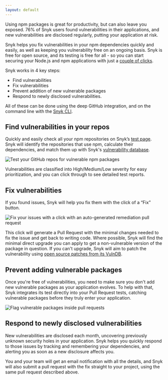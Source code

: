 ```yaml
---
layout: default
---
```

Using npm packages is great for productivity, but can also leave you exposed. 76% of Snyk users found vulnerabilities in their applications, and new vulnerabilities are disclosed regularly, putting your application at risk.

Snyk helps you fix vulnerabilities in your npm dependencies quickly and easily, as well as keeping you vulnerability free on an ongoing basis. Snyk is free for open source, and its testing is free for all - so you can start securing your Node.js and npm applications with just a [couple of clicks](https://snyk.io/auth/github).

Snyk works in 4 key steps:

- Find vulnerabilities
- Fix vulnerabilities
- Prevent addition of new vulnerable packages
- Respond to newly disclosed vulnerabilities.

All of these can be done using the deep GitHub integration, and on the command line with the [Snyk CLI](https://snyk.io/docs/).

## Find vulnerabilities in your repos
Quickly and easily check all your npm repositories on Snyk’s [test page](https://snyk.io/test/). Snyk will identify the repositories that use npm, calculate their dependencies, and match them up with Snyk's [vulnerability database](https://snyk.io/vuln/).

![Test your GitHub repos for vulnerable npm packages](https://res.cloudinary.com/snyk/image/upload/f_auto,q_auto,w_auto/v1466096854/features-add-repos.png)

Vulnerabilities are classified into High/Medium/Low severity for easy prioritization, and you can click through to see detailed test reports.

## Fix vulnerabilities
If you found issues, Snyk will help you fix them with the click of a “Fix” button.

![Fix your issues with a click with an auto-generated remediation pull request](https://res.cloudinary.com/snyk/image/upload/f_auto,q_auto,w_auto/v1466096854/features-remediation-PR.png)


This click will generate a Pull Request with the minimal changes needed to fix the issue and get back to writing code. Where possible, Snyk will find the minimal direct upgrade you can apply to get a non-vulnerable version of the package in question. If you can't upgrade, Snyk will aim to patch the vulnerability using [open source patches from its VulnDB](https://github.com/Snyk/vulndb/).

## Prevent adding vulnerable packages
Once you're free of vulnerabilities, you need to make sure you don't add new vulnerable packages as your application evolves. To help with that, Snyk integrates its test directly into your Pull Request tests, catching vulnerable packages before they truly enter your application.

![Flag vulnerable packages inside pull requests](https://res.cloudinary.com/snyk/image/upload/f_auto,q_auto,w_auto/v1466096854/features-test-in-pr.png)

## Respond to newly disclosed vulnerabilities
New vulnerabilities are disclosed each month, uncovering previously unknown security holes in your application. Snyk helps you quickly respond to those issues by tracking and remembering your dependencies, and alerting you as soon as a new disclosure affects you.

You and your team will get an email notification with all the details, and Snyk will also submit a pull request with the fix straight to your project, using the same pull request described above.
